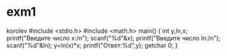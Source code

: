 # exm1
korolev
#include <stdio.h>
#include <math.h>
main()
{
int y,ln,x;
printf("Введите число x:/n");
scanf("%d"&x);
printf("Введите число ln:/n");
scanf("%d"&ln);
y=ln(x)*x;
printf("Ответ:%d",y);
getchar 0;
}
